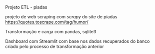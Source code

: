 Projeto ETL - piadas

projeto de web scraping com *scrapy* do site de piadas
https://quotes.toscrape.com/tag/humor/

Transformação e carga com pandas, sqlite3

Dashboard com Streamlit com base nos dados recuperados do banco criado pelo processo de transformação anterior
